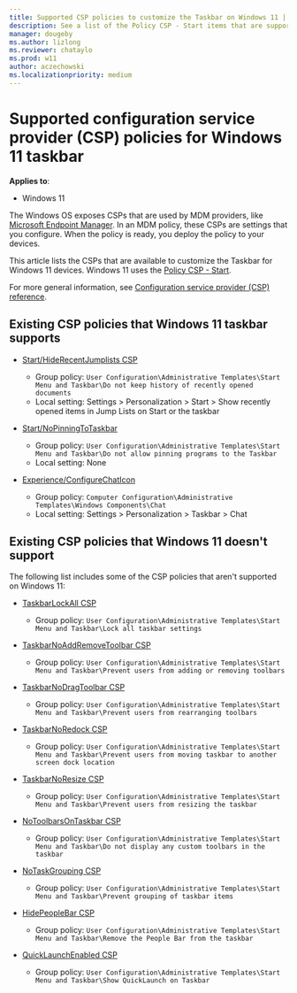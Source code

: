 ```yaml
---
title: Supported CSP policies to customize the Taskbar on Windows 11 | Microsoft Docs
description: See a list of the Policy CSP - Start items that are supported on Windows 11 to customize the Taskbar.
manager: dougeby
ms.author: lizlong
ms.reviewer: chataylo
ms.prod: w11
author: aczechowski
ms.localizationpriority: medium
---
```


# Supported configuration service provider (CSP) policies for Windows 11 taskbar

**Applies to**:

- Windows 11

The Windows OS exposes CSPs that are used by MDM providers, like [Microsoft Endpoint Manager](/mem/endpoint-manager-overview). In an MDM policy, these CSPs are settings that you configure. When the policy is ready, you deploy the policy to your devices.

This article lists the CSPs that are available to customize the Taskbar for Windows 11 devices. Windows 11 uses the [Policy CSP - Start](/windows/client-management/mdm/policy-csp-start).

For more general information, see [Configuration service provider (CSP) reference](/windows/client-management/mdm/configuration-service-provider-reference).

## Existing CSP policies that Windows 11 taskbar supports

- [Start/HideRecentJumplists CSP](/windows/client-management/mdm/policy-csp-start#start-hiderecentjumplists)
  - Group policy: `User Configuration\Administrative Templates\Start Menu and Taskbar\Do not keep history of recently opened documents`
  - Local setting: Settings > Personalization > Start > Show recently opened items in Jump Lists on Start or the taskbar

- [Start/NoPinningToTaskbar](/windows/client-management/mdm/policy-csp-start#start-nopinningtotaskbar)
  - Group policy: `User Configuration\Administrative Templates\Start Menu and Taskbar\Do not allow pinning programs to the Taskbar`
  - Local setting: None

- [Experience/ConfigureChatIcon](/windows/client-management/mdm/policy-csp-experience#experience-configurechaticonvisibilityonthetaskbar)
  - Group policy: `Computer Configuration\Administrative Templates\Windows Components\Chat`
  - Local setting: Settings > Personalization > Taskbar > Chat

## Existing CSP policies that Windows 11 doesn't support

The following list includes some of the CSP policies that aren't supported on Windows 11:

- [TaskbarLockAll CSP](/windows/client-management/mdm/policy-csp-admx-taskbar#admx-taskbar-taskbarlockall)
  - Group policy: `User Configuration\Administrative Templates\Start Menu and Taskbar\Lock all taskbar settings`

- [TaskbarNoAddRemoveToolbar CSP](/windows/client-management/mdm/policy-csp-admx-taskbar#admx-taskbar-taskbarnoaddremovetoolbar)
  - Group policy: `User Configuration\Administrative Templates\Start Menu and Taskbar\Prevent users from adding or removing toolbars`

- [TaskbarNoDragToolbar CSP](/windows/client-management/mdm/policy-csp-admx-taskbar#admx-taskbar-taskbarnodragtoolbar)
  - Group policy: `User Configuration\Administrative Templates\Start Menu and Taskbar\Prevent users from rearranging toolbars`

- [TaskbarNoRedock CSP](/windows/client-management/mdm/policy-csp-admx-taskbar#admx-taskbar-taskbarnoredock)
  - Group policy: `User Configuration\Administrative Templates\Start Menu and Taskbar\Prevent users from moving taskbar to another screen dock location`

- [TaskbarNoResize CSP](/windows/client-management/mdm/policy-csp-admx-taskbar#admx-taskbar-taskbarnoresize)
  - Group policy: `User Configuration\Administrative Templates\Start Menu and Taskbar\Prevent users from resizing the taskbar`

- [NoToolbarsOnTaskbar CSP](/windows/client-management/mdm/policy-csp-admx-startmenu#admx-startmenu-notoolbarsontaskbar)
  - Group policy: `User Configuration\Administrative Templates\Start Menu and Taskbar\Do not display any custom toolbars in the taskbar`

- [NoTaskGrouping CSP](/windows/client-management/mdm/policy-csp-admx-startmenu#admx-startmenu-notaskgrouping)
  - Group policy: `User Configuration\Administrative Templates\Start Menu and Taskbar\Prevent grouping of taskbar items`

- [HidePeopleBar CSP](/windows/client-management/mdm/policy-csp-start#start-hidepeoplebar)
  - Group policy: `User Configuration\Administrative Templates\Start Menu and Taskbar\Remove the People Bar from the taskbar`

- [QuickLaunchEnabled CSP](/windows/client-management/mdm/policy-csp-admx-startmenu#admx-startmenu-quicklaunchenabled)
  - Group policy: `User Configuration\Administrative Templates\Start Menu and Taskbar\Show QuickLaunch on Taskbar`
